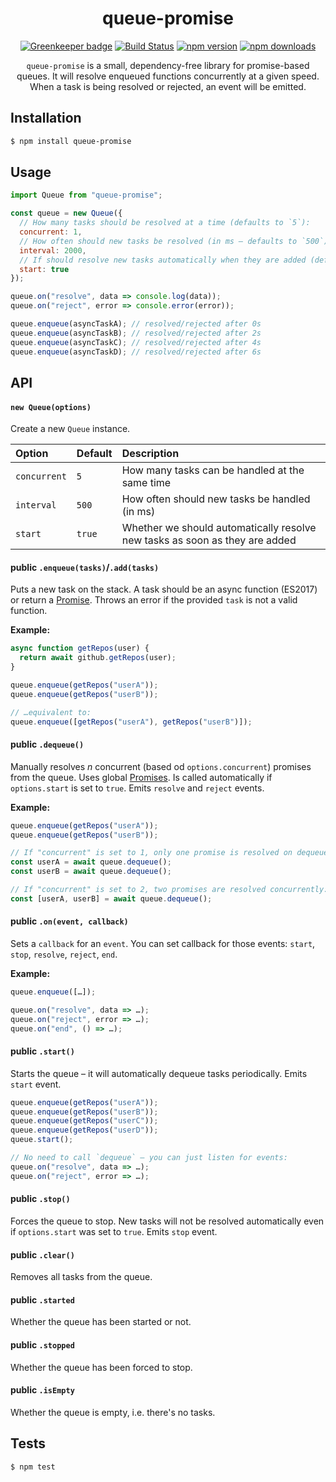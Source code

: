 <div align="center">
  <h1>queue-promise</h1>

[![Greenkeeper badge](https://badges.greenkeeper.io/Bartozzz/queue-promise.svg)](https://greenkeeper.io/)
[![Build Status](https://img.shields.io/travis/Bartozzz/queue-promise.svg)](https://travis-ci.org/Bartozzz/queue-promise/)
[![npm version](https://img.shields.io/npm/v/queue-promise.svg)](https://www.npmjs.com/package/queue-promise)
[![npm downloads](https://img.shields.io/npm/dt/queue-promise.svg)](https://www.npmjs.com/package/queue-promise)
<br>

`queue-promise` is a small, dependency-free library for promise-based queues. It will resolve enqueued functions concurrently at a given speed. When a task is being resolved or rejected, an event will be emitted.

</div>

## Installation

```bash
$ npm install queue-promise
```

## Usage

```javascript
import Queue from "queue-promise";

const queue = new Queue({
  // How many tasks should be resolved at a time (defaults to `5`):
  concurrent: 1,
  // How often should new tasks be resolved (in ms – defaults to `500`):
  interval: 2000,
  // If should resolve new tasks automatically when they are added (defaults to `true`):
  start: true
});

queue.on("resolve", data => console.log(data));
queue.on("reject", error => console.error(error));

queue.enqueue(asyncTaskA); // resolved/rejected after 0s
queue.enqueue(asyncTaskB); // resolved/rejected after 2s
queue.enqueue(asyncTaskC); // resolved/rejected after 4s
queue.enqueue(asyncTaskD); // resolved/rejected after 6s
```

## API

#### `new Queue(options)`

Create a new `Queue` instance.

| Option       | Default | Description                                                                 |
| :----------- | :------ | :-------------------------------------------------------------------------- |
| `concurrent` | `5`     | How many tasks can be handled at the same time                              |
| `interval`   | `500`   | How often should new tasks be handled (in ms)                               |
| `start`      | `true`  | Whether we should automatically resolve new tasks as soon as they are added |

#### **public** `.enqueue(tasks)`/`.add(tasks)`

Puts a new task on the stack. A task should be an async function (ES2017) or return a [Promise](https://developer.mozilla.org/en-US/docs/Web/JavaScript/Reference/Global_Objects/Promise). Throws an error if the provided `task` is not a valid function.

**Example:**

```javascript
async function getRepos(user) {
  return await github.getRepos(user);
}

queue.enqueue(getRepos("userA"));
queue.enqueue(getRepos("userB"));

// …equivalent to:
queue.enqueue([getRepos("userA"), getRepos("userB")]);
```

#### **public** `.dequeue()`

Manually resolves _n_ concurrent (based od `options.concurrent`) promises from the queue. Uses global [Promises](https://developer.mozilla.org/en-US/docs/Web/JavaScript/Reference/Global_Objects/Promise). Is called automatically if `options.start` is set to `true`. Emits `resolve` and `reject` events.

**Example:**

```javascript
queue.enqueue(getRepos("userA"));
queue.enqueue(getRepos("userB"));

// If "concurrent" is set to 1, only one promise is resolved on dequeue:
const userA = await queue.dequeue();
const userB = await queue.dequeue();

// If "concurrent" is set to 2, two promises are resolved concurrently:
const [userA, userB] = await queue.dequeue();
```

#### **public** `.on(event, callback)`

Sets a `callback` for an `event`. You can set callback for those events: `start`, `stop`, `resolve`, `reject`, `end`.

**Example:**

```javascript
queue.enqueue([…]);

queue.on("resolve", data => …);
queue.on("reject", error => …);
queue.on("end", () => …);
```

#### **public** `.start()`

Starts the queue – it will automatically dequeue tasks periodically. Emits `start` event.

```javascript
queue.enqueue(getRepos("userA"));
queue.enqueue(getRepos("userB"));
queue.enqueue(getRepos("userC"));
queue.enqueue(getRepos("userD"));
queue.start();

// No need to call `dequeue` – you can just listen for events:
queue.on("resolve", data => …);
queue.on("reject", error => …);
```

#### **public** `.stop()`

Forces the queue to stop. New tasks will not be resolved automatically even if `options.start` was set to `true`. Emits `stop` event.

#### **public** `.clear()`

Removes all tasks from the queue.

#### **public** `.started`

Whether the queue has been started or not.

#### **public** `.stopped`

Whether the queue has been forced to stop.

#### **public** `.isEmpty`

Whether the queue is empty, i.e. there's no tasks.

## Tests

```bash
$ npm test
```
